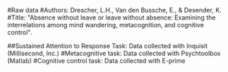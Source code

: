 #Raw data
#Authors: Drescher, L.H., Van den Bussche, E., & Desender, K. 
#Title: "Absence without leave or leave without absence: Examining the interrelations among mind wandering, metacognition, and cognitive control". 

##Sustained Attention to Response Task: Data collected with Inquisit (Millisecond, Inc.)
#Metacognitive task: Data collected with Psychtoolbox (Matlab)
#Cognitive control task: Data collected with E-prime
